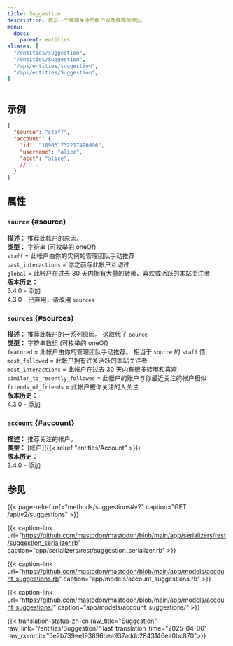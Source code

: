 ```yaml
---
title: Suggestion
description: 表示一个推荐关注的帐户以及推荐的原因。
menu:
  docs:
    parent: entities
aliases: [
  "/entities/suggestion",
  "/entities/Suggestion",
  "/api/entities/suggestion",
  "/api/entities/Suggestion",
]
---
```


## 示例

```json
{
  "source": "staff",
  "account": {
    "id": "109031732217496096",
    "username": "alice",
    "acct": "alice",
    // ...
  }
}
```

## 属性

### `source` {#source}

**描述：** 推荐此帐户的原因。\
**类型：** 字符串 (可枚举的 oneOf)\
`staff` = 此帐户由你的实例的管理团队手动推荐\
`past_interactions` = 你之前与此帐户互动过\
`global` = 此帐户在过去 30 天内拥有大量的转嘟、喜欢或活跃的本站关注者\
**版本历史：**\
3.4.0 - 添加\
4.3.0 - 已弃用，请改用 `sources`

### `sources` {#sources}

**描述：** 推荐此帐户的一系列原因。 这取代了 `source`\
**类型：** 字符串数组 (可枚举的 oneOf)\
`featured` = 此帐户由你的管理团队手动推荐。 相当于 `source` 的 `staff` 值\
`most_followed` = 此帐户拥有许多活跃的本站关注者\
`most_interactions` = 此帐户在过去 30 天内有很多转嘟和喜欢\
`similar_to_recently_followed` = 此帐户的账户与你最近关注的帐户相似\
`friends_of_friends` = 此帐户被你关注的人关注\
**版本历史：**\
4.3.0 - 添加

### `account` {#account}

**描述：** 推荐关注的帐户。\
**类型：** [帐户]({{< relref "entities/Account" >}})\
**版本历史：**\
3.4.0 - 添加

## 参见

{{< page-relref ref="methods/suggestions#v2" caption="GET /api/v2/suggestions" >}}

{{< caption-link url="https://github.com/mastodon/mastodon/blob/main/app/serializers/rest/suggestion_serializer.rb" caption="app/serializers/rest/suggestion_serializer.rb" >}}

{{< caption-link url="https://github.com/mastodon/mastodon/blob/main/app/models/account_suggestions.rb" caption="app/models/account_suggestions.rb" >}}

{{< caption-link url="https://github.com/mastodon/mastodon/blob/main/app/models/account_suggestions/" caption="app/models/account_suggestions/" >}}

{{< translation-status-zh-cn raw_title="Suggestion" raw_link="/entities/Suggestion/" last_translation_time="2025-04-06" raw_commit="5e2b739ee193896bea937addc2843146ea0bc870">}}
